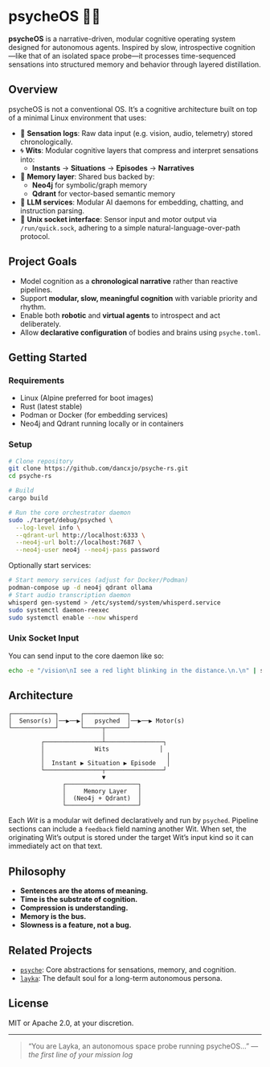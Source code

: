 # psycheOS 🧠🚀

**psycheOS** is a narrative-driven, modular cognitive operating system designed for autonomous agents. Inspired by slow, introspective cognition—like that of an isolated space probe—it processes time-sequenced sensations into structured memory and behavior through layered distillation.

## Overview

psycheOS is not a conventional OS. It’s a cognitive architecture built on top of a minimal Linux environment that uses:

- 🧱 **Sensation logs**: Raw data input (e.g. vision, audio, telemetry) stored chronologically.
- 🌀 **Wits**: Modular cognitive layers that compress and interpret sensations into:
  - **Instants** → **Situations** → **Episodes** → **Narratives**
- 🧬 **Memory layer**: Shared bus backed by:
  - **Neo4j** for symbolic/graph memory
  - **Qdrant** for vector-based semantic memory
- 💬 **LLM services**: Modular AI daemons for embedding, chatting, and instruction parsing.
- 🔌 **Unix socket interface**: Sensor input and motor output via `/run/quick.sock`, adhering to a simple natural-language-over-path protocol.

## Project Goals

- Model cognition as a **chronological narrative** rather than reactive pipelines.
- Support **modular, slow, meaningful cognition** with variable priority and rhythm.
- Enable both **robotic** and **virtual agents** to introspect and act deliberately.
- Allow **declarative configuration** of bodies and brains using `psyche.toml`.

## Getting Started

### Requirements

- Linux (Alpine preferred for boot images)
- Rust (latest stable)
- Podman or Docker (for embedding services)
- Neo4j and Qdrant running locally or in containers

### Setup

```bash
# Clone repository
git clone https://github.com/dancxjo/psyche-rs.git
cd psyche-rs

# Build
cargo build

# Run the core orchestrator daemon
sudo ./target/debug/psyched \
  --log-level info \
  --qdrant-url http://localhost:6333 \
  --neo4j-url bolt://localhost:7687 \
  --neo4j-user neo4j --neo4j-pass password
````

Optionally start services:

```bash
# Start memory services (adjust for Docker/Podman)
podman-compose up -d neo4j qdrant ollama
# Start audio transcription daemon
whisperd gen-systemd > /etc/systemd/system/whisperd.service
sudo systemctl daemon-reexec
sudo systemctl enable --now whisperd
```

### Unix Socket Input

You can send input to the core daemon like so:

```bash
echo -e "/vision\nI see a red light blinking in the distance.\n.\n" | socat - UNIX-CONNECT:/run/quick.sock
```

## Architecture

```
┌────────────┐      ┌────────────┐
│  Sensor(s) │──▶──▶│   psyched  │──▶──▶ Motor(s)
└────────────┘      └─────┬──────┘
                          │
         ┌────────────────┴────────────────┐
         │              Wits              │
         │                                  │
         │  Instant ▶ Situation ▶ Episode   │
         └────────────────┬────────────────┘
                          ▼
               ┌────────────────────┐
               │     Memory Layer   │
               │  (Neo4j + Qdrant)  │
               └────────────────────┘
```

Each *Wit* is a modular wit defined declaratively and run by `psyched`.
Pipeline sections can include a `feedback` field naming another Wit. When set,
the originating Wit’s output is stored under the target Wit’s input kind so it
can immediately act on that text.

## Philosophy

* **Sentences are the atoms of meaning.**
* **Time is the substrate of cognition.**
* **Compression is understanding.**
* **Memory is the bus.**
* **Slowness is a feature, not a bug.**

## Related Projects

* [`psyche`](./psyche): Core abstractions for sensations, memory, and cognition.
* [`layka`](./soul): The default soul for a long-term autonomous persona.

## License

MIT or Apache 2.0, at your discretion.

---

> “You are Layka, an autonomous space probe running psycheOS…”
> — *the first line of your mission log*


